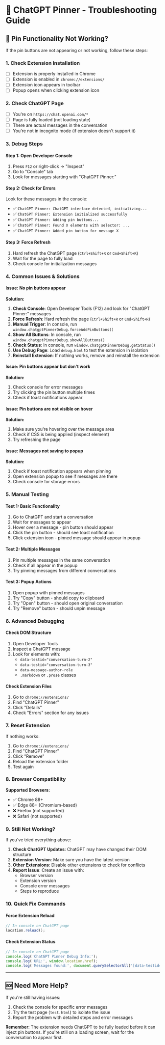 # 🔧 ChatGPT Pinner - Troubleshooting Guide

## 🚨 Pin Functionality Not Working?

If the pin buttons are not appearing or not working, follow these steps:

### 1. Check Extension Installation
- [ ] Extension is properly installed in Chrome
- [ ] Extension is enabled in `chrome://extensions/`
- [ ] Extension icon appears in toolbar
- [ ] Popup opens when clicking extension icon

### 2. Check ChatGPT Page
- [ ] You're on `https://chat.openai.com/*`
- [ ] Page is fully loaded (not loading state)
- [ ] There are actual messages in the conversation
- [ ] You're not in incognito mode (if extension doesn't support it)

### 3. Debug Steps

#### Step 1: Open Developer Console
1. Press `F12` or right-click → "Inspect"
2. Go to "Console" tab
3. Look for messages starting with "ChatGPT Pinner:"

#### Step 2: Check for Errors
Look for these messages in the console:
- ✅ `ChatGPT Pinner: ChatGPT interface detected, initializing...`
- ✅ `ChatGPT Pinner: Extension initialized successfully`
- ✅ `ChatGPT Pinner: Adding pin buttons...`
- ✅ `ChatGPT Pinner: Found X elements with selector: ...`
- ✅ `ChatGPT Pinner: Added pin button for message X`

#### Step 3: Force Refresh
1. Hard refresh the ChatGPT page (`Ctrl+Shift+R` or `Cmd+Shift+R`)
2. Wait for the page to fully load
3. Check console for initialization messages

### 4. Common Issues & Solutions

#### Issue: No pin buttons appear
**Solution:**
1. **Check Console**: Open Developer Tools (F12) and look for "ChatGPT Pinner:" messages
2. **Force Refresh**: Hard refresh the page (`Ctrl+Shift+R` or `Cmd+Shift+R`)
3. **Manual Trigger**: In console, run `window.chatgptPinnerDebug.forceAddPinButtons()`
4. **Show All Buttons**: In console, run `window.chatgptPinnerDebug.showAllButtons()`
5. **Check Status**: In console, run `window.chatgptPinnerDebug.getStatus()`
6. **Use Debug Page**: Load `debug.html` to test the extension in isolation
7. **Reinstall Extension**: If nothing works, remove and reinstall the extension

#### Issue: Pin buttons appear but don't work
**Solution:**
1. Check console for error messages
2. Try clicking the pin button multiple times
3. Check if toast notifications appear

#### Issue: Pin buttons are not visible on hover
**Solution:**
1. Make sure you're hovering over the message area
2. Check if CSS is being applied (inspect element)
3. Try refreshing the page

#### Issue: Messages not saving to popup
**Solution:**
1. Check if toast notification appears when pinning
2. Open extension popup to see if messages are there
3. Check console for storage errors

### 5. Manual Testing

#### Test 1: Basic Functionality
1. Go to ChatGPT and start a conversation
2. Wait for messages to appear
3. Hover over a message - pin button should appear
4. Click the pin button - should see toast notification
5. Click extension icon - pinned message should appear in popup

#### Test 2: Multiple Messages
1. Pin multiple messages in the same conversation
2. Check if all appear in the popup
3. Try pinning messages from different conversations

#### Test 3: Popup Actions
1. Open popup with pinned messages
2. Try "Copy" button - should copy to clipboard
3. Try "Open" button - should open original conversation
4. Try "Remove" button - should unpin message

### 6. Advanced Debugging

#### Check DOM Structure
1. Open Developer Tools
2. Inspect a ChatGPT message
3. Look for elements with:
   - `data-testid="conversation-turn-2"`
   - `data-testid="conversation-turn-3"`
   - `data-message-author-role`
   - `.markdown` or `.prose` classes

#### Check Extension Files
1. Go to `chrome://extensions/`
2. Find "ChatGPT Pinner"
3. Click "Details"
4. Check "Errors" section for any issues

### 7. Reset Extension

If nothing works:
1. Go to `chrome://extensions/`
2. Find "ChatGPT Pinner"
3. Click "Remove"
4. Reload the extension folder
5. Test again

### 8. Browser Compatibility

**Supported Browsers:**
- ✅ Chrome 88+
- ✅ Edge 88+ (Chromium-based)
- ❌ Firefox (not supported)
- ❌ Safari (not supported)

### 9. Still Not Working?

If you've tried everything above:

1. **Check ChatGPT Updates**: ChatGPT may have changed their DOM structure
2. **Extension Version**: Make sure you have the latest version
3. **Other Extensions**: Disable other extensions to check for conflicts
4. **Report Issue**: Create an issue with:
   - Browser version
   - Extension version
   - Console error messages
   - Steps to reproduce

### 10. Quick Fix Commands

#### Force Extension Reload
```javascript
// In console on ChatGPT page
location.reload();
```

#### Check Extension Status
```javascript
// In console on ChatGPT page
console.log('ChatGPT Pinner Debug Info:');
console.log('URL:', window.location.href);
console.log('Messages found:', document.querySelectorAll('[data-testid="conversation-turn-2"]').length);
```

---

## 🆘 Need More Help?

If you're still having issues:
1. Check the console for specific error messages
2. Try the test page (`test.html`) to isolate the issue
3. Report the problem with detailed steps and error messages

**Remember**: The extension needs ChatGPT to be fully loaded before it can inject pin buttons. If you're still on a loading screen, wait for the conversation to appear first. 